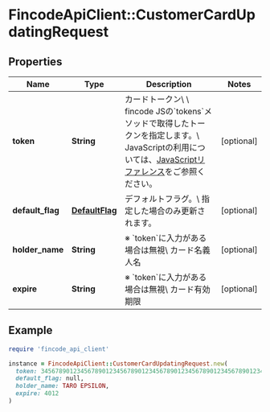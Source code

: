 # FincodeApiClient::CustomerCardUpdatingRequest

## Properties

| Name | Type | Description | Notes |
| ---- | ---- | ----------- | ----- |
| **token** | **String** | カードトークン\\ \\ fincode JSの&#x60;tokens&#x60;メソッドで取得したトークンを指定します。\\ JavaScriptの利用については、[JavaScriptリファレンス](https://docs.fincode.jp/js)をご参照ください。  | [optional] |
| **default_flag** | [**DefaultFlag**](DefaultFlag.md) | デフォルトフラグ。\\ 指定した場合のみ更新されます。  | [optional] |
| **holder_name** | **String** | ※ &#x60;token&#x60;に入力がある場合は無視\\ カード名義人名  | [optional] |
| **expire** | **String** | ※ &#x60;token&#x60;に入力がある場合は無視\\ カード有効期限  | [optional] |

## Example

```ruby
require 'fincode_api_client'

instance = FincodeApiClient::CustomerCardUpdatingRequest.new(
  token: 34567890123456789012345678901234567890123456789012345678901234567890123456789012345678901234567890123456789012345678901234567890,
  default_flag: null,
  holder_name: TARO EPSILON,
  expire: 4012
)
```

